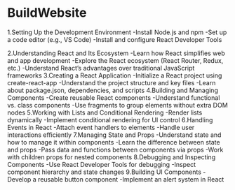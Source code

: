 # BuildWebsite
1.Setting Up the Development Environment
-Install Node.js and npm
-Set up a code editor (e.g., VS Code)
-Install and configure React Developer Tools


2.Understanding React and Its Ecosystem
-Learn how React simplifies web and app development
-Explore the React ecosystem (React Router, Redux, etc.)
-Understand React’s advantages over traditional JavaScript frameworks
3.Creating a React Application
-Initialize a React project using create-react-app
-Understand the project structure and key files
-Learn about package.json, dependencies, and scripts
4.Building and Managing Components
-Create reusable React components
-Understand functional vs. class components
-Use fragments to group elements without extra DOM nodes
5.Working with Lists and Conditional Rendering
-Render lists dynamically
-Implement conditional rendering for UI control
6.Handling Events in React
-Attach event handlers to elements
-Handle user interactions efficiently
7.Managing State and Props
-Understand state and how to manage it within components
-Learn the difference between state and props
-Pass data and functions between components via props
-Work with children props for nested components
8.Debugging and Inspecting Components
-Use React Developer Tools for debugging
-Inspect component hierarchy and state changes
9.Building UI Components
-Develop a reusable button component
-Implement an alert system in React
